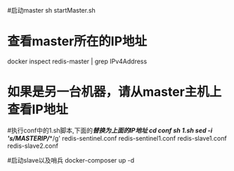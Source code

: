 #启动master
sh startMaster.sh

# 查看master所在的IP地址
docker inspect redis-master | grep IPv4Address


# 如果是另一台机器，请从master主机上查看IP地址
#执行conf中的1.sh脚本,下面的*****替换为上面的IP地址
cd conf
sh 1.sh
sed -i 's/MASTERIP/******/g' redis-sentinel.conf redis-sentinel1.conf redis-slave1.conf redis-slave2.conf

#启动slave以及哨兵
docker-composer up -d
